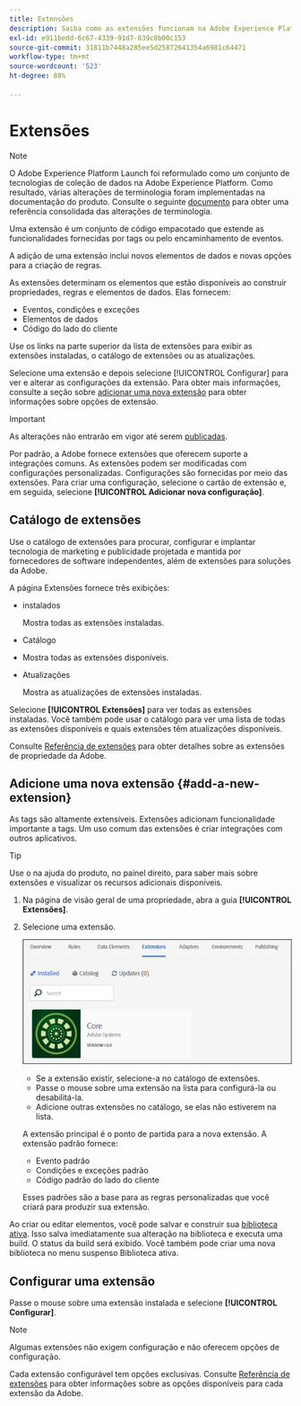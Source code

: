 ```yaml
---
title: Extensões
description: Saiba como as extensões funcionam na Adobe Experience Platform.
exl-id: e911bedd-6c67-4339-91d7-839c8b00c153
source-git-commit: 31811b7448a285ee5d25872641354a6981c64471
workflow-type: tm+mt
source-wordcount: '523'
ht-degree: 88%

---
```


# Extensões

>[!NOTE]
>
>O Adobe Experience Platform Launch foi reformulado como um conjunto de tecnologias de coleção de dados na Adobe Experience Platform. Como resultado, várias alterações de terminologia foram implementadas na documentação do produto. Consulte o seguinte [documento](../../../term-updates.md) para obter uma referência consolidada das alterações de terminologia.

Uma extensão é um conjunto de código empacotado que estende as funcionalidades fornecidas por tags ou pelo encaminhamento de eventos.

A adição de uma extensão inclui novos elementos de dados e novas opções para a criação de regras.

As extensões determinam os elementos que estão disponíveis ao construir propriedades, regras e elementos de dados. Elas fornecem:

* Eventos, condições e exceções
* Elementos de dados
* Código do lado do cliente

Use os links na parte superior da lista de extensões para exibir as extensões instaladas, o catálogo de extensões ou as atualizações.

Selecione uma extensão e depois selecione [!UICONTROL Configurar] para ver e alterar as configurações da extensão. Para obter mais informações, consulte a seção sobre [adicionar uma nova extensão](#add-a-new-extension) para obter informações sobre opções de extensão.

>[!IMPORTANT]
>
>As alterações não entrarão em vigor até serem [publicadas](../../publishing/overview.md).

Por padrão, a Adobe fornece extensões que oferecem suporte a integrações comuns. As extensões podem ser modificadas com configurações personalizadas. Configurações são fornecidas por meio das extensões. Para criar uma configuração, selecione o cartão de extensão e, em seguida, selecione **[!UICONTROL Adicionar nova configuração]**.

## Catálogo de extensões

Use o catálogo de extensões para procurar, configurar e implantar tecnologia de marketing e publicidade projetada e mantida por fornecedores de software independentes, além de extensões para soluções da Adobe.

A página Extensões fornece três exibições:

* instalados

  Mostra todas as extensões instaladas.

* Catálogo
* Mostra todas as extensões disponíveis.
* Atualizações

  Mostra as atualizações de extensões instaladas.

Selecione **[!UICONTROL Extensões]** para ver todas as extensões instaladas. Você também pode usar o catálogo para ver uma lista de todas as extensões disponíveis e quais extensões têm atualizações disponíveis.

Consulte [Referência de extensões](../../../extensions/client/overview.md) para obter detalhes sobre as extensões de propriedade da Adobe.

## Adicione uma nova extensão {#add-a-new-extension}

As tags são altamente extensíveis. Extensões adicionam funcionalidade importante a tags. Um uso comum das extensões é criar integrações com outros aplicativos.

>[!TIP]
>
>Use o na ajuda do produto, no painel direito, para saber mais sobre extensões e visualizar os recursos adicionais disponíveis.

1. Na página de visão geral de uma propriedade, abra a guia **[!UICONTROL Extensões]**.
1. Selecione uma extensão.

   ![Guia Catálogo mostrando as extensões principais na guia Extensões.](../../../images/extensions.png)

   * Se a extensão existir, selecione-a no catálogo de extensões.
   * Passe o mouse sobre uma extensão na lista para configurá-la ou desabilitá-la.
   * Adicione outras extensões no catálogo, se elas não estiverem na lista.

   A extensão principal é o ponto de partida para a nova extensão. A extensão padrão fornece:

   * Evento padrão
   * Condições e exceções padrão
   * Código padrão do lado do cliente

   Esses padrões são a base para as regras personalizadas que você criará para produzir sua extensão.

Ao criar ou editar elementos, você pode salvar e construir sua [biblioteca ativa](../../publishing/libraries.md#active-library). Isso salva imediatamente sua alteração na biblioteca e executa uma build. O status da build será exibido. Você também pode criar uma nova biblioteca no menu suspenso Biblioteca ativa.

## Configurar uma extensão

Passe o mouse sobre uma extensão instalada e selecione **[!UICONTROL Configurar]**.

>[!NOTE]
>
>Algumas extensões não exigem configuração e não oferecem opções de configuração.

Cada extensão configurável tem opções exclusivas. Consulte [Referência de extensões](../../../extensions/client/overview.md) para obter informações sobre as opções disponíveis para cada extensão da Adobe.
